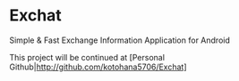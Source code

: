 # Exchat
Simple & Fast Exchange Information Application for Android

This project will be continued at [Personal Github|http://github.com/kotohana5706/Exchat]